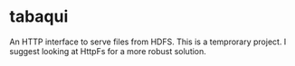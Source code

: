tabaqui
=======

An HTTP interface to serve files from HDFS. This is a temprorary project. I suggest looking at HttpFs for a more robust solution.